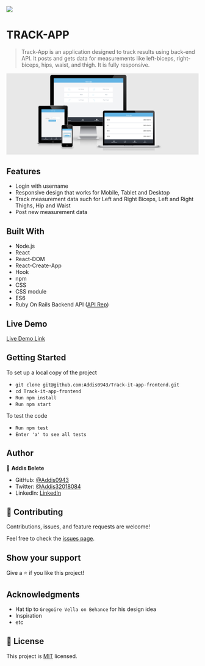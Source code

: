 ![](https://img.shields.io/badge/Microverse-blueviolet)

# TRACK-APP

> Track-App is an application designed to track results using back-end API. It posts and gets data for measurements like left-biceps, right-biceps, hips, waist, and thigh. It is fully responsive.

![screenshot](src/Assets/app5.png)

## Features

- Login with username
- Responsive design that works for Mobile, Tablet and Desktop
- Track measurement data such for Left and Right Biceps, Left and Right Thighs, Hip and Waist
- Post new measurement data

## Built With

- Node.js
- React
- React-DOM
- React-Create-App
- Hook
- npm
- CSS
- CSS module
- ES6
- Ruby On Rails Backend API ([API Rep](git@github.com:Addis0943/track-it-api.git))

## Live Demo

[Live Demo Link](https://addis-tracking-app.herokuapp.com/)

## Getting Started

To set up a local copy of the project

- `git clone git@github.com:Addis0943/Track-it-app-frontend.git `
- `cd Track-it-app-frontend`
- `Run npm install`
- `Run npm start`

To test the code

- `Run npm test`
- `Enter 'a' to see all tests `

## Author

👤 **Addis Belete**

- GitHub: [@Addis0943](https://github.com/Addis0943)
- Twitter: [@Addis32018084](https://twitter.com/Addis32018084)
- LinkedIn: [LinkedIn](https://www.linkedin.com/in/addis-belete-134b98191/)

## 🤝 Contributing

Contributions, issues, and feature requests are welcome!

Feel free to check the [issues page](../../issues/).

## Show your support

Give a ⭐️ if you like this project!

## Acknowledgments

- Hat tip to `Gregoire Vella on Behance` for his design idea
- Inspiration
- etc

## 📝 License

This project is [MIT](./MIT.md) licensed.
